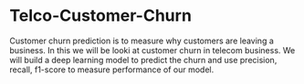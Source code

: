 # Telco-Customer-Churn

Customer churn prediction is to measure why customers are leaving a business. In this we will be looki at customer churn in telecom business. We will build a deep learning model to predict the churn and use precision, recall, f1-score to measure performance of our model.

